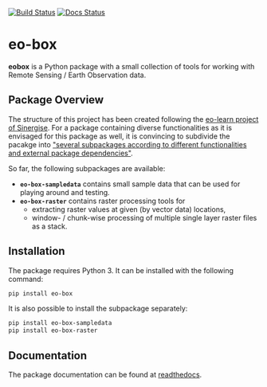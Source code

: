 [![Build Status](https://travis-ci.org/benmack/eo-box.svg?branch=master)](https://travis-ci.org/benmack/eo-box)
[![Docs Status](https://readthedocs.org/projects/eo-box/badge/?version=latest)](https://eo-box.readthedocs.io/en/latest/?badge=latest)

# eo-box

**eobox** is a Python package with a small collection of tools for working with Remote Sensing / Earth Observation data. 

## Package Overview

The structure of this project has been created following the [eo-learn project of Sinergise](https://github.com/sentinel-hub/eo-learn).
For a package containing diverse functionalities as it is envisaged for this package as well, it is convincing to subdivide the pacakge into ["several subpackages according to different functionalities and external package dependencies"](https://github.com/sentinel-hub/eo-learn).

So far, the following subpackages are available:

- **`eo-box-sampledata`** contains small sample data that can be used for playing around and testing.
- **`eo-box-raster`** contains raster processing tools for  
    * extracting raster values at given (by vector data) locations,
    * window- / chunk-wise processing of multiple single layer raster files as a stack.


## Installation

The package requires Python 3. It can be installed with the following command:

```bash
pip install eo-box
```

It is also possible to install the subpackage separately:

```bash
pip install eo-box-sampledata
pip install eo-box-raster
```

## Documentation

The package documentation can be found at [readthedocs](https://eo-box.readthedocs.io/).
